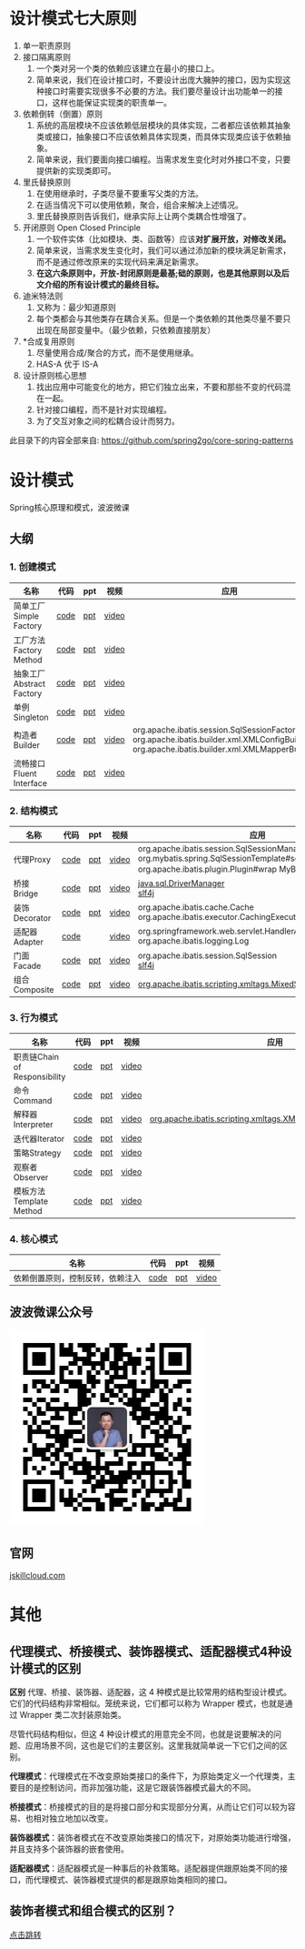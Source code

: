 # 设计模式七大原则

1. 单一职责原则
2. 接口隔离原则
   1. 一个类对另一个类的依赖应该建立在最小的接口上。
   2. 简单来说，我们在设计接口时，不要设计出庞大臃肿的接口，因为实现这种接口时需要实现很多不必要的方法。我们要尽量设计出功能单一的接口，这样也能保证实现类的职责单一。
3. 依赖倒转（倒置）原则
   1. 系统的高层模块不应该依赖低层模块的具体实现，二者都应该依赖其抽象类或接口，抽象接口不应该依赖具体实现类，而具体实现类应该于依赖抽象。
   2. 简单来说，我们要面向接口编程。当需求发生变化时对外接口不变，只要提供新的实现类即可。
4. 里氏替换原则
   1. 在使用继承时，子类尽量不要重写父类的方法。
   2. 在适当情况下可以使用依赖，聚合，组合来解决上述情况。
   3. 里氏替换原则告诉我们，继承实际上让两个类耦合性增强了。
5. 开闭原则 Open Closed Principle
   1. 一个软件实体（比如模块、类、函数等）应该**对扩展开放，对修改关闭。** 
   2. 简单来说，当需求发生变化时，我们可以通过添加新的模块满足新需求，而不是通过修改原来的实现代码来满足新需求。
   3. **在这六条原则中，开放-封闭原则是最基;础的原则，也是其他原则以及后文介绍的所有设计模式的最终目标。**
6. 迪米特法则
   1. 又称为：最少知道原则
   2. 每个类都会与其他类存在耦合关系。但是一个类依赖的其他类尽量不要只出现在局部变量中。（最少依赖，只依赖直接朋友）
7. *合成复用原则
   1. 尽量使用合成/聚合的方式，而不是使用继承。
   2. HAS-A   优于    IS-A
8. 设计原则核心思想
   1. 找出应用中可能变化的地方，把它们独立出来，不要和那些不变的代码混在一起。
   2. 针对接口编程，而不是针对实现编程。 
   3. 为了交互对象之间的松耦合设计而努力。







此目录下的内容全部来自: https://github.com/spring2go/core-spring-patterns

设计模式
======

Spring核心原理和模式，波波微课

## 大纲

### 1. 创建模式

名称 | 代码 | ppt | 视频 |应用
----|-----|-----|-----|-----
简单工厂Simple Factory|[code](patterns/creation/simple-factory)|[ppt](ppts/简单工厂.pdf)|[video](https://v.qq.com/x/page/n0629exrd31.html)|
工厂方法Factory Method|[code](patterns/creation/factory-method)|[ppt](ppts/工厂方法.pdf)|[video](https://v.qq.com/x/page/a0629kh0xxc.html)|
抽象工厂Abstract Factory|[code](patterns/creation/abstract-factory)|[ppt](ppts/抽象工厂.pdf)|[video](https://v.qq.com/x/page/p0629psr89t.html)|
单例Singleton|[code](patterns/creation/singleton)|[ppt](ppts/单例.pdf)|[video](https://v.qq.com/x/page/s0630rqg9wg.html)|
构造者Builder|[code](patterns/creation/builder)|[ppt](ppts/构建者.pdf)|[video](https://v.qq.com/x/page/z0630bg1qs3.html)|org.apache.ibatis.session.SqlSessionFactoryBuilder<br />org.apache.ibatis.builder.xml.XMLConfigBuilder<br />org.apache.ibatis.builder.xml.XMLMapperBuilder
流畅接口Fluent Interface|[code](patterns/creation/builder)|[ppt](ppts/流畅接口.pdf)|[video](https://v.qq.com/x/page/v063000n872.html)|

### 2. 结构模式

名称 | 代码 | ppt | 视频 |应用
----|-----|-----|-----|-----
代理Proxy|[code](patterns/structural/proxy)|[ppt](ppts/代理模式.pdf)|[video](https://v.qq.com/x/page/k0637354wuw.html)|org.apache.ibatis.session.SqlSessionManager#sqlSessionProxy<br />org.mybatis.spring.SqlSessionTemplate#sqlSessionProxy<br />org.apache.ibatis.plugin.Plugin#wrap   MyBatis插件实现
桥接Bridge|[code](patterns/structural/bridge)|[ppt](ppts/桥接器.pdf)|[video](https://v.qq.com/x/page/h0632obkktb.html)|[java.sql.DriverManager](https://www.cnblogs.com/yougewe/p/12460685.html)<br />[slf4j](https://zhuanlan.zhihu.com/p/317095958)
装饰Decorator|[code](patterns/structural/decorator)|[ppt](ppts/装饰模式.pdf)|[video](http://v.qq.com/x/page/p0636w3d6s2.html)|org.apache.ibatis.cache.Cache<br />org.apache.ibatis.executor.CachingExecutor
适配器Adapter|[code](patterns/structural/adapter)|[  ](ppts/适配器.pdf)|[video](https://v.qq.com/x/page/w0632njvzkw.html)|org.springframework.web.servlet.HandlerAdapter<br />org.apache.ibatis.logging.Log
门面Facade|[code](patterns/structural/facade)|[ppt](ppts/门面模式.pdf)|[video](https://v.qq.com/x/page/m06379lgexy.html)|org.apache.ibatis.session.SqlSession<br />[slf4j](https://gitee.com/anxiaole/DayDayUp/blob/master/%E6%97%A5%E5%BF%97/SLF4J%EF%BC%9AClass%20path%20contains%20multiple%20SLF4J%20bindings.md)
组合Composite|[code](patterns/structural/composite)|[ppt](ppts/组合模式.pdf)|[video](https://v.qq.com/x/page/t0634x9lbew.html)|[org.apache.ibatis.scripting.xmltags.MixedSqlNode](https://gitee.com/anxiaole/DayDayUp/tree/master/设计模式/装饰模式和组合模式.md)


### 3. 行为模式

名称 | 代码 | ppt | 视频 |应用
----|-----|-----|-----|-----
职责链Chain of Responsibility|[code](patterns/behavior/chain_of_responsibility)|[ppt](ppts/职责链模式.pdf)|[video](http://v.qq.com/x/page/r0640omm9hs.html)|
命令Command|[code](patterns/behavior/command)|[ppt](ppts/命令模式.pdf)|[video](https://v.qq.com/x/page/j0641ba2m4j.html)|
解释器Interpreter|[code](patterns/behavior/interpreter)|[ppt](ppts/解释器模式.pdf)|[video](http://v.qq.com/x/page/t0642g9ioam.html)|[org.apache.ibatis.scripting.xmltags.XMLScriptBuilder.NodeHandler](https://www.bilibili.com/video/BV1Tp4y1X7FM?p=37)
迭代器Iterator|[code](patterns/behavior/iterator)|[ppt](ppts/迭代器模式.pdf)|[video](https://v.qq.com/x/page/a0643uhcvgn.html)|
策略Strategy|[code](patterns/behavior/strategy)|[ppt](ppts/策略模式.pdf)|[video](http://v.qq.com/x/page/n0645457b19.html)|
观察者Observer|[code](patterns/behavior/observer)|[ppt](ppts/观察者模式.pdf)|[video](http://v.qq.com/x/page/j0653cekdal.html)|
模板方法Template Method|[code](patterns/behavior/template)|[ppt](ppts/模板方法模式.pdf)|[video](https://v.qq.com/x/page/p0654hjkpy3.html)|

### 4. 核心模式

名称 | 代码 | ppt | 视频 |
----|-----|-----|-----|
依赖倒置原则，控制反转，依赖注入|[code](patterns/general/dependency-inversion)|[ppt](ppts/DIP+IoC+DI.pdf)|[video](https://v.qq.com/x/page/k0629qsrpz5.html)|

## 波波微课公众号

![公众号](image/qrcode_wechat.jpg)

## 官网

[jskillcloud.com](http://www.jskillcloud.com)







# 其他

## 代理模式、桥接模式、装饰器模式、适配器模式4种设计模式的区别

**区别**
代理、桥接、装饰器、适配器，这 4 种模式是比较常用的结构型设计模式。它们的代码结构非常相似。笼统来说，它们都可以称为 Wrapper 模式，也就是通过 Wrapper 类二次封装原始类。

尽管代码结构相似，但这 4 种设计模式的用意完全不同，也就是说要解决的问题、应用场景不同，这也是它们的主要区别。这里我就简单说一下它们之间的区别。

**代理模式**：代理模式在不改变原始类接口的条件下，为原始类定义一个代理类，主要目的是控制访问，而非加强功能，这是它跟装饰器模式最大的不同。

**桥接模式**：桥接模式的目的是将接口部分和实现部分分离，从而让它们可以较为容易、也相对独立地加以改变。

**装饰器模式**：装饰者模式在不改变原始类接口的情况下，对原始类功能进行增强，并且支持多个装饰器的嵌套使用。

**适配器模式**：适配器模式是一种事后的补救策略。适配器提供跟原始类不同的接口，而代理模式、装饰器模式提供的都是跟原始类相同的接口。





## 装饰者模式和组合模式的区别？

[点击跳转](https://gitee.com/anxiaole/DayDayUp/tree/master/设计模式/装饰模式和组合模式.md)